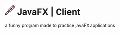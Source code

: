 # ![Alt_Text](https://github.com/imistless/rancometro-javafx/blob/master/thermometer.png) JavaFX | Client
a funny program made to practice javaFX applications 
